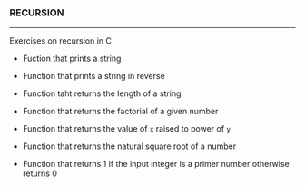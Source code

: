### RECURSION
---
Exercises on recursion in C

* Fuction that prints a string

* Function that prints a string in reverse

* Function taht returns the length of a string

* Function that returns the factorial of a given number

* Function that returns the value of `x` raised to power of `y`

* Function that returns the natural square root of a number

* Function that returns 1 if the input integer is a primer number otherwise returns 0
